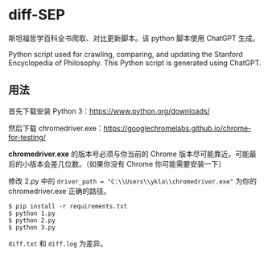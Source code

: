 # diff-SEP

斯坦福哲学百科全书爬取、对比更新脚本。该 python 脚本使用 ChatGPT 生成。

Python script used for crawling, comparing, and updating the Stanford Encyclopedia of Philosophy. This Python script is generated using ChatGPT.


## 用法

首先下载安装 Python 3：<https://www.python.org/downloads/>

然后下载 chromedriver.exe：<https://googlechromelabs.github.io/chrome-for-testing/>

**chromedriver.exe** 的版本号必须与你当前的 Chrome 版本尽可能靠近。可能最后的小版本会差几位数。（如果你没有 Chrome 你可能需要安装一下）

修改  2.py 中的 `driver_path = "C:\\Users\\ykla\\chromedriver.exe"` 为你的 chromedriver.exe 正确的路径。

```
$ pip install -r requirements.txt
$ python 1.py
$ python 2.py
$ python 3.py
```

`diff.txt` 和 `diff.log` 为差异。

